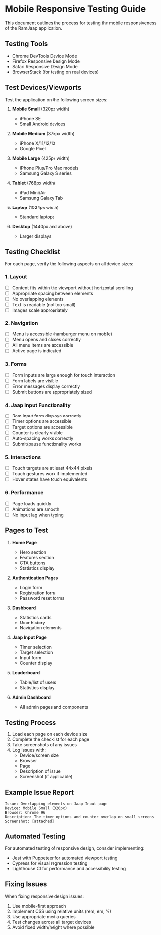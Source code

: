 # Mobile Responsive Testing Guide

This document outlines the process for testing the mobile responsiveness of the RamJaap application.

## Testing Tools

- Chrome DevTools Device Mode
- Firefox Responsive Design Mode
- Safari Responsive Design Mode
- BrowserStack (for testing on real devices)

## Test Devices/Viewports

Test the application on the following screen sizes:

1. **Mobile Small** (320px width)
   - iPhone SE
   - Small Android devices

2. **Mobile Medium** (375px width)
   - iPhone X/11/12/13
   - Google Pixel

3. **Mobile Large** (425px width)
   - iPhone Plus/Pro Max models
   - Samsung Galaxy S series

4. **Tablet** (768px width)
   - iPad Mini/Air
   - Samsung Galaxy Tab

5. **Laptop** (1024px width)
   - Standard laptops

6. **Desktop** (1440px and above)
   - Larger displays

## Testing Checklist

For each page, verify the following aspects on all device sizes:

### 1. Layout

- [ ] Content fits within the viewport without horizontal scrolling
- [ ] Appropriate spacing between elements
- [ ] No overlapping elements
- [ ] Text is readable (not too small)
- [ ] Images scale appropriately

### 2. Navigation

- [ ] Menu is accessible (hamburger menu on mobile)
- [ ] Menu opens and closes correctly
- [ ] All menu items are accessible
- [ ] Active page is indicated

### 3. Forms

- [ ] Form inputs are large enough for touch interaction
- [ ] Form labels are visible
- [ ] Error messages display correctly
- [ ] Submit buttons are appropriately sized

### 4. Jaap Input Functionality

- [ ] Ram input form displays correctly
- [ ] Timer options are accessible
- [ ] Target options are accessible
- [ ] Counter is clearly visible
- [ ] Auto-spacing works correctly
- [ ] Submit/pause functionality works

### 5. Interactions

- [ ] Touch targets are at least 44x44 pixels
- [ ] Touch gestures work if implemented
- [ ] Hover states have touch equivalents

### 6. Performance

- [ ] Page loads quickly
- [ ] Animations are smooth
- [ ] No input lag when typing

## Pages to Test

1. **Home Page**
   - Hero section
   - Features section
   - CTA buttons
   - Statistics display

2. **Authentication Pages**
   - Login form
   - Registration form
   - Password reset forms

3. **Dashboard**
   - Statistics cards
   - User history
   - Navigation elements

4. **Jaap Input Page**
   - Timer selection
   - Target selection
   - Input form
   - Counter display

5. **Leaderboard**
   - Table/list of users
   - Statistics display

6. **Admin Dashboard**
   - All admin pages and components

## Testing Process

1. Load each page on each device size
2. Complete the checklist for each page
3. Take screenshots of any issues
4. Log issues with:
   - Device/screen size
   - Browser
   - Page
   - Description of issue
   - Screenshot (if applicable)

## Example Issue Report

```
Issue: Overlapping elements on Jaap Input page
Device: Mobile Small (320px)
Browser: Chrome 96
Description: The timer options and counter overlap on small screens
Screenshot: [attached]
```

## Automated Testing

For automated testing of responsive design, consider implementing:

- Jest with Puppeteer for automated viewport testing
- Cypress for visual regression testing
- Lighthouse CI for performance and accessibility testing

## Fixing Issues

When fixing responsive design issues:

1. Use mobile-first approach
2. Implement CSS using relative units (rem, em, %)
3. Use appropriate media queries
4. Test changes across all target devices
5. Avoid fixed width/height where possible 